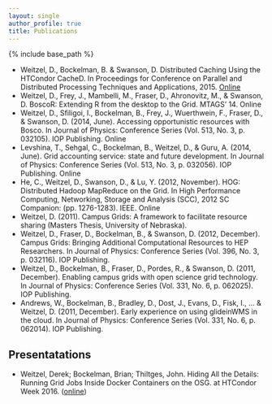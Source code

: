 ```yaml
---
layout: single
author_profile: true
title: Publications
---
```


{% include base_path %}


* Weitzel, D., Bockelman, B. & Swanson, D. Distributed Caching Using the HTCondor CacheD. In Proceedings for Conference on Parallel and Distributed Processing Techniques and Applications, 2015. [Online](http://digitalcommons.unl.edu/hollandfacpub/4/)
* Weitzel, D., Frey, J., Mambelli, M., Fraser, D., Ahronovitz, M., & Swanson, D. BoscoR: Extending R from the desktop to the Grid. MTAGS’ 14. Online
* Weitzel, D., Sfiligoi, I., Bockelman, B., Frey, J., Wuerthwein, F., Fraser, D., & Swanson, D. (2014, June). Accessing opportunistic resources with Bosco. In Journal of Physics: Conference Series (Vol. 513, No. 3, p. 032105). IOP Publishing. Online
* Levshina, T., Sehgal, C., Bockelman, B., Weitzel, D., & Guru, A. (2014, June). Grid accounting service: state and future development. In Journal of Physics: Conference Series (Vol. 513, No. 3, p. 032056). IOP Publishing. Online
* He, C., Weitzel, D., Swanson, D., & Lu, Y. (2012, November). HOG: Distributed Hadoop MapReduce on the Grid. In High Performance Computing, Networking, Storage and Analysis (SCC), 2012 SC Companion: (pp. 1276-1283). IEEE. Online
* Weitzel, D. (2011). Campus Grids: A framework to facilitate resource sharing (Masters Thesis, University of Nebraska).
* Weitzel, D., Fraser, D., Bockelman, B., & Swanson, D. (2012, December). Campus Grids: Bringing Additional Computational Resources to HEP Researchers. In Journal of Physics: Conference Series (Vol. 396, No. 3, p. 032116). IOP Publishing.
* Weitzel, D., Bockelman, B., Fraser, D., Pordes, R., & Swanson, D. (2011, December). Enabling campus grids with open science grid technology. In Journal of Physics: Conference Series (Vol. 331, No. 6, p. 062025). IOP Publishing.
* Andrews, W., Bockelman, B., Bradley, D., Dost, J., Evans, D., Fisk, I., ... & Weitzel, D. (2011, December). Early experience on using glideinWMS in the cloud. In Journal of Physics: Conference Series (Vol. 331, No. 6, p. 062014). IOP Publishing.


## Presentatations

* Weitzel, Derek; Bockelman, Brian; Thiltges, John.  Hiding All the Details: Running Grid Jobs Inside Docker Containers on the OSG. at HTCondor Week 2016.  ([online](https://research.cs.wisc.edu/htcondor//HTCondorWeek2016/presentations/WedWeitzel_DockerGridJobs.pdf))

